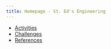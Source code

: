 ```yaml
---
title: Homepage - St. Ed's Engineering
---
```


- [Activities](/activities)
- [Challenges](/challenges)
- [References](/references)